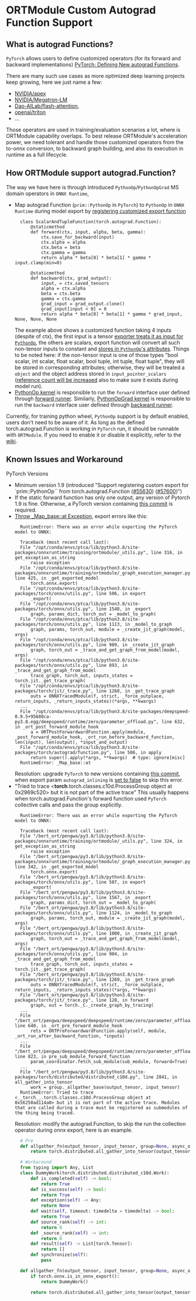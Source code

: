 # ORTModule Custom Autograd Function Support

## What is autograd Functions?

`PyTorch` allows users to define customized operators (for its forward and backward implementations) [PyTorch: Defining New autograd Functions](https://github.com/pytorch/tutorials/blob/d98606855d3c8c5bd78d55b95717be5a02960363/beginner_source/examples_autograd/polynomial_custom_function.py#L25).

There are many such use cases as more optimized deep learning projects keep growing, here we just name a few:
- [NVIDIA/apex](https://github.com/NVIDIA/apex/blob/58acf96915eecd7e13adff61d2c389fba3efede2/apex/transformer/functional/fused_softmax.py#L21)
- [NVIDIA/Megatron-LM](https://github.com/NVIDIA/Megatron-LM/blob/f7727433293427bef04858f67b2889fe9b177d88/megatron/core/tensor_parallel/mappings.py#L220C31-L220C31)
- [Dao-AILab/flash-attention](https://github.com/Dao-AILab/flash-attention/blob/3a9fe7b0faaa9d648394026c9c20231c07bf999d/flash_attn/flash_attn_interface.py#L429),
- [openai/triton](https://github.com/openai/triton/blob/424e67e7275f0cb2cd231e7a4d17ff8570530b77/python/tutorials/06-fused-attention.py#L457)
- ...

Those operators are used in training/evaluation scenarios a lot, where is ORTModule capability overlaps.
To best release ORTModule's acceleration power, we need tolerant and handle those customized operators
from the to-onnx conversion, to backward graph building, and also its execution in runtime as a full lifecycle.

## How ORTModule support autograd.Function?

The way we have here is through introduced `PythonOp`/`PythonOpGrad` MS domain operators in `ONNX Runtime`,
- Map autograd Function (`prim::PythonOp` in `PyTorch`) to `PythonOp` in `ONNX Runtime` during model export by [registering customized export function](https://github.com/microsoft/onnxruntime/blob/c2bd5b70b29eb3c687c5497696e7b0a1930604d3/orttraining/orttraining/python/training/ortmodule/_custom_autograd_function.py#L69C16-L69C16)
  ```
    class ScalarAndTupleFunction(torch.autograd.Function):
        @staticmethod
        def forward(ctx, input, alpha, beta, gamma):
            ctx.save_for_backward(input)
            ctx.alpha = alpha
            ctx.beta = beta
            ctx.gamma = gamma
            return alpha * beta[0] * beta[1] * gamma * input.clamp(min=0)

        @staticmethod
        def backward(ctx, grad_output):
            input, = ctx.saved_tensors
            alpha = ctx.alpha
            beta = ctx.beta
            gamma = ctx.gamma
            grad_input = grad_output.clone()
            grad_input[input < 0] = 0
            return alpha * beta[0] * beta[1] * gamma * grad_input, None, None, None
  ```
  The example above shows a customized function taking 4 inputs (despite of ctx), the first input is a tensor [exporter treats it as input for `PythonOp`](https://github.com/microsoft/onnxruntime/blob/c2bd5b70b29eb3c687c5497696e7b0a1930604d3/orttraining/orttraining/python/training/ortmodule/_custom_autograd_function_exporter.py#L174),
  the others are scalars, export function will convert all such non-tensor inputs to constant and [stores
  in `PythonOp`'s attributes](https://github.com/microsoft/onnxruntime/blob/c2bd5b70b29eb3c687c5497696e7b0a1930604d3/orttraining/orttraining/python/training/ortmodule/_custom_autograd_function_exporter.py#L272). Things to be noted here: if the non-tensor
  input is one of those types "bool scalar, int scalar, float scalar, bool tuple, int tuple, float tuple", they will be
  stored in corresponding attributes; otherwise, they will be treated a `object` and the object address stored in `input_pointer_scalars` ([reference count will be increased](https://github.com/microsoft/onnxruntime/blob/c2bd5b70b29eb3c687c5497696e7b0a1930604d3/orttraining/orttraining/python/training/ortmodule/_custom_autograd_function_exporter.py#L250C27-L250C27) also to make sure it exists during model run).
- [PythonOp kernel](https://github.com/microsoft/onnxruntime/blob/c2bd5b70b29eb3c687c5497696e7b0a1930604d3/orttraining/orttraining/training_ops/cuda/torch/torch_custom_function_kernel.cc#L38) is responsible to run the `forward` interface user defined through [forward runner](https://github.com/microsoft/onnxruntime/blob/c2bd5b70b29eb3c687c5497696e7b0a1930604d3/orttraining/orttraining/python/training/ortmodule/_custom_autograd_function_runner.py#L409).
Similarly, [PythonOpGrad kernel](https://github.com/microsoft/onnxruntime/blob/c2bd5b70b29eb3c687c5497696e7b0a1930604d3/orttraining/orttraining/training_ops/cuda/torch/torch_custom_function_kernel.cc#L49) is responsible to run the `backward` interface user defined through [backward runner](https://github.com/microsoft/onnxruntime/blob/c2bd5b70b29eb3c687c5497696e7b0a1930604d3/orttraining/orttraining/python/training/ortmodule/_custom_autograd_function_runner.py#L554).

Currently, for training python wheel, `PythonOp` support is by default enabled, users don't need to be aware of it. As long as the
defined torch.autograd.Function is working in `PyTorch` run, it should be runnable with `ORTModule`. If you need to enable it or
disable it explicitly, refer to the [wiki](https://github.com/microsoft/onnxruntime/blob/main/docs/ORTModule_Training_Guidelines.md#ortmodule_enable_custom_autograd).



## Known Issues and Workaround

PyTorch Versions
- Minimum version 1.9 (introduced "Support registering custom export for `prim::PythonOp`` from torch.autograd.Function ([#55630](https://github.com/pytorch/pytorch/pull/55630)) ([#57600](https://github.com/pytorch/pytorch/pull/57600))")
- If the static forward function has only one output, any version of Pytorch 1.9 is fine. Otherwise, a PyTorch version containing [this commit](https://github.com/pytorch/pytorch/commit/a55cae3d37e0f7852e391886c3904307caa4d06d) is required.
- [Throw _Map_base::at Exception](https://github.com/pytorch/pytorch/issues/88286), export errors like this:
  ```
	RuntimeError: There was an error while exporting the PyTorch model to ONNX:

	Traceback (most recent call last):
	File "/opt/conda/envs/ptca/lib/python3.8/site-packages/onnxruntime/training/ortmodule/_utils.py", line 316, in get_exception_as_string
		raise exception
	File "/opt/conda/envs/ptca/lib/python3.8/site-packages/onnxruntime/training/ortmodule/_graph_execution_manager.py", line 425, in _get_exported_model
		torch.onnx.export(
	File "/opt/conda/envs/ptca/lib/python3.8/site-packages/torch/onnx/utils.py", line 506, in export
		_export(
	File "/opt/conda/envs/ptca/lib/python3.8/site-packages/torch/onnx/utils.py", line 1548, in _export
		graph, params_dict, torch_out = _model_to_graph(
	File "/opt/conda/envs/ptca/lib/python3.8/site-packages/torch/onnx/utils.py", line 1113, in _model_to_graph
		graph, params, torch_out, module = _create_jit_graph(model, args)
	File "/opt/conda/envs/ptca/lib/python3.8/site-packages/torch/onnx/utils.py", line 989, in _create_jit_graph
		graph, torch_out = _trace_and_get_graph_from_model(model, args)
	File "/opt/conda/envs/ptca/lib/python3.8/site-packages/torch/onnx/utils.py", line 893, in _trace_and_get_graph_from_model
		trace_graph, torch_out, inputs_states = torch.jit._get_trace_graph(
	File "/opt/conda/envs/ptca/lib/python3.8/site-packages/torch/jit/_trace.py", line 1268, in _get_trace_graph
		outs = ONNXTracedModule(f, strict, _force_outplace, return_inputs, _return_inputs_states)(*args, **kwargs)
	...
	File "/opt/conda/envs/ptca/lib/python3.8/site-packages/deepspeed-0.9.5+95680ca-py3.8.egg/deepspeed/runtime/zero/parameter_offload.py", line 632, in _ort_post_forward_module_hook
		a = ORTPostForwardwardFunction.apply(module, _post_forward_module_hook, _ort_run_before_backward_function, len(input), len(output), *input_and_output)
	File "/opt/conda/envs/ptca/lib/python3.8/site-packages/torch/autograd/function.py", line 506, in apply
		return super().apply(*args, **kwargs)  # type: ignore[misc]
	RuntimeError: _Map_base::at
  ```
  Resolution: upgrade `PyTorch` to new versions containing [this commit](https://github.com/thiagocrepaldi/pytorch/commit/3d3da109e3afa617c513e78aa999f5a1f44ffbce), when export param `autograd_inlining` is [set to false](https://github.com/microsoft/onnxruntime/blob/0e2782438a65b97919f15af14d2a4ada361157b6/orttraining/orttraining/python/training/ortmodule/_graph_execution_manager.py#L387C26-L387C26) to skip this error.
- "Tried to trace <__torch__.torch.classes.c10d.ProcessGroup object at 0x2969c520> but it is not part of the active trace"
   This usually happens when torch.autograd.Function's forward function used `PyTorch` collective calls and pass the group explicitly.
  ```
	RuntimeError: There was an error while exporting the PyTorch model to ONNX:

	Traceback (most recent call last):
	File "/bert_ort/pengwa/py3.8/lib/python3.8/site-packages/onnxruntime/training/ortmodule/_utils.py", line 324, in get_exception_as_string
		raise exception
	File "/bert_ort/pengwa/py3.8/lib/python3.8/site-packages/onnxruntime/training/ortmodule/_graph_execution_manager.py", line 342, in _get_exported_model
		torch.onnx.export(
	File "/bert_ort/pengwa/py3.8/lib/python3.8/site-packages/torch/onnx/utils.py", line 507, in export
		_export(
	File "/bert_ort/pengwa/py3.8/lib/python3.8/site-packages/torch/onnx/utils.py", line 1567, in _export
		graph, params_dict, torch_out = _model_to_graph(
	File "/bert_ort/pengwa/py3.8/lib/python3.8/site-packages/torch/onnx/utils.py", line 1124, in _model_to_graph
		graph, params, torch_out, module = _create_jit_graph(model, args)
	File "/bert_ort/pengwa/py3.8/lib/python3.8/site-packages/torch/onnx/utils.py", line 1000, in _create_jit_graph
		graph, torch_out = _trace_and_get_graph_from_model(model, args)
	File "/bert_ort/pengwa/py3.8/lib/python3.8/site-packages/torch/onnx/utils.py", line 904, in _trace_and_get_graph_from_model
		trace_graph, torch_out, inputs_states = torch.jit._get_trace_graph(
	File "/bert_ort/pengwa/py3.8/lib/python3.8/site-packages/torch/jit/_trace.py", line 1269, in _get_trace_graph
		outs = ONNXTracedModule(f, strict, _force_outplace, return_inputs, _return_inputs_states)(*args, **kwargs)
	File "/bert_ort/pengwa/py3.8/lib/python3.8/site-packages/torch/jit/_trace.py", line 128, in forward
		graph, out = torch._C._create_graph_by_tracing(
    ...
	File "/bert_ort/pengwa/deepspeed/deepspeed/runtime/zero/parameter_offload.py", line 640, in _ort_pre_forward_module_hook
		rets = ORTPreForwardwardFunction.apply(self, module, _ort_run_after_backward_function, *inputs)
	...
	File "/bert_ort/pengwa/deepspeed/deepspeed/runtime/zero/parameter_offload.py", line 823, in pre_sub_module_forward_function
		param_coordinator.fetch_sub_module(sub_module, forward=True)
	...
	File "/bert_ort/pengwa/py3.8/lib/python3.8/site-packages/torch/distributed/distributed_c10d.py", line 2841, in all_gather_into_tensor
		work = group._allgather_base(output_tensor, input_tensor)
	RuntimeError: Tried to trace <__torch__.torch.classes.c10d.ProcessGroup object at 0x56250ad114a0> but it is not part of the active trace. Modules that are called during a trace must be registered as submodules of the thing being traced.
  ```
  Resolution: modify the autograd.Function, to skip the run the collection operator during onnx export, here is an example.
  ```python
    # Pre
	def allgather_fn(output_tensor, input_tensor, group=None, async_op=False, debug=get_caller_func()):
		return torch.distributed.all_gather_into_tensor(output_tensor, input_tensor, group=group, async_op=async_op, debug=debug)

	# Workaround
	from typing import Any, List
	class DummyWork(torch.distributed.distributed_c10d.Work):
		def is_completed(self) -> bool:
			return True
		def is_success(self) -> bool:
			return True
		def exception(self) -> Any:
			return None
		def wait(self, timeout: timedelta = timedelta) -> bool:
			return True
		def source_rank(self) -> int:
			return 0
		def _source_rank(self) -> int:
			return 0
		def result(self) -> List[torch.Tensor]:
			return []
		def synchronize(self):
			pass

	def allgather_fn(output_tensor, input_tensor, group=None, async_op=False, debug=get_caller_func()):
		if torch.onnx.is_in_onnx_export():
			return DummyWork()

		return torch.distributed.all_gather_into_tensor(output_tensor, input_tensor, group=group, async_op=async_op, debug=debug)
  ```
